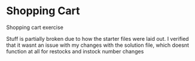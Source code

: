 # Shopping Cart
 Shopping cart exercise

 Stuff is partially broken due to how the starter files were laid out. I verified that it wasnt an issue with my changes with the solution file, which doesnt function at all for restocks and instock number changes